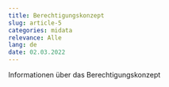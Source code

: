 ```yaml
---
title: Berechtigungskonzept
slug: article-5
categories: midata
relevance: Alle
lang: de
date: 02.03.2022
---
```


Informationen über das Berechtigungskonzept
